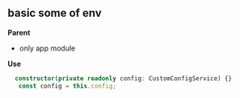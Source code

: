 ## basic some of env

**Parent**

- only app module

**Use**

```ts
  constructor(private readonly config: CustomConfigService) {}
   const config = this.config;

```
